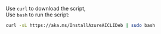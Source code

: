 Use `curl` to download the script,  
Use `bash` to run the script:  

``` bash
curl -sL https://aka.ms/InstallAzureAICLIDeb | sudo bash
```
